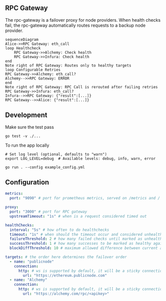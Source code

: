 ## RPC Gateway

The rpc-gateway is a failover proxy for node providers. When health checks
fail, the rpc-gateway automatically routes requests to a backup node provider.

```mermaid
sequenceDiagram
Alice->>RPC Gateway: eth_call
loop Healthcheck
    RPC Gateway->>Alchemy: Check health
    RPC Gateway->>Infura: Check health
end
Note right of RPC Gateway: Routes only to healthy targets
loop Configurable Retries
RPC Gateway->>Alchemy: eth_call?
Alchemy-->>RPC Gateway: ERROR
end
Note right of RPC Gateway: RPC Call is rerouted after failing retries
RPC Gateway->>Infura: eth_call?
Infura-->>RPC Gateway: {"result":[...]}
RPC Gateway-->>Alice: {"result":[...]}
```

## Development

Make sure the test pass
```console
go test -v ./...
```

To run the app locally
```console
# Set log level (optional, defaults to "warn")
export LOG_LEVEL=debug  # Available levels: debug, info, warn, error

go run . --config example_config.yml
```

## Configuration

```yaml
metrics:
  port: "9090" # port for prometheus metrics, served on /metrics and /

proxy:
  port: "3000" # port for RPC gateway
  upstreamTimeout: "1s" # when is a request considered timed out

healthChecks:
  interval: "5s" # how often to do healthchecks
  timeout: "1s" # when should the timeout occur and considered unhealthy
  failureThreshold: 2 # how many failed checks until marked as unhealthy
  successThreshold: 1 # how many successes to be marked as healthy again
  blockDiffThreshold: 10 # maximum allowed difference between current and latest block number

targets: # the order here determines the failover order
  - name: "publicnode"
    connection:
      http: # ws is supported by default, it will be a sticky connection.
        url: "https://ethereum.publicnode.com"
  - name: "Alchemy"
    connection:
      http: # ws is supported by default, it will be a sticky connection.
        url: "https://alchemy.com/rpc/<apikey>"
```
